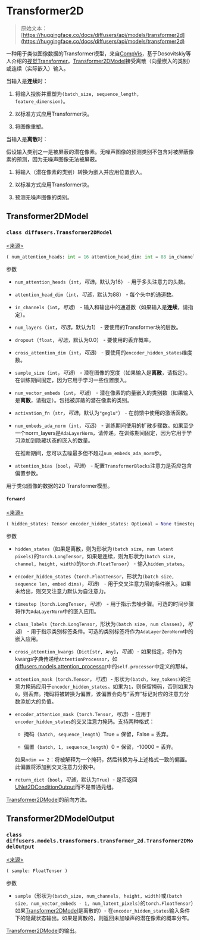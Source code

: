 # Transformer2D

> 原始文本：[https://huggingface.co/docs/diffusers/api/models/transformer2d](https://huggingface.co/docs/diffusers/api/models/transformer2d)

一种用于类似图像数据的Transformer模型，来自[CompVis](https://huggingface.co/CompVis)，基于Dosovitskiy等人介绍的[视觉Transformer](https://huggingface.co/papers/2010.11929)。[Transformer2DModel](/docs/diffusers/v0.26.3/en/api/models/transformer2d#diffusers.Transformer2DModel)接受离散（向量嵌入的类别）或连续（实际嵌入）输入。

当输入是**连续**时：

1.  将输入投影并重塑为`(batch_size, sequence_length, feature_dimension)`。

1.  以标准方式应用Transformer块。

1.  将图像重塑。

当输入是**离散**时：

假设输入类别之一是被屏蔽的潜在像素。无噪声图像的预测类别不包含对被屏蔽像素的预测，因为无噪声图像无法被屏蔽。

1.  将输入（潜在像素的类别）转换为嵌入并应用位置嵌入。

1.  以标准方式应用Transformer块。

1.  预测无噪声图像的类别。

## Transformer2DModel

### `class diffusers.Transformer2DModel`

[<来源>](https://github.com/huggingface/diffusers/blob/v0.26.3/src/diffusers/models/transformers/transformer_2d.py#L44)

```py
( num_attention_heads: int = 16 attention_head_dim: int = 88 in_channels: Optional = None out_channels: Optional = None num_layers: int = 1 dropout: float = 0.0 norm_num_groups: int = 32 cross_attention_dim: Optional = None attention_bias: bool = False sample_size: Optional = None num_vector_embeds: Optional = None patch_size: Optional = None activation_fn: str = 'geglu' num_embeds_ada_norm: Optional = None use_linear_projection: bool = False only_cross_attention: bool = False double_self_attention: bool = False upcast_attention: bool = False norm_type: str = 'layer_norm' norm_elementwise_affine: bool = True norm_eps: float = 1e-05 attention_type: str = 'default' caption_channels: int = None )
```

参数

+   `num_attention_heads`（`int`，*可选*，默认为16） - 用于多头注意力的头数。

+   `attention_head_dim`（`int`，*可选*，默认为88） - 每个头中的通道数。

+   `in_channels`（`int`，*可选*） - 输入和输出中的通道数（如果输入是**连续**，请指定）。

+   `num_layers`（`int`，*可选*，默认为1） - 要使用的Transformer块的层数。

+   `dropout`（`float`，*可选*，默认为0.0） - 要使用的丢弃概率。

+   `cross_attention_dim`（`int`，*可选*） - 要使用的`encoder_hidden_states`维度数。

+   `sample_size`（`int`，*可选*） - 潜在图像的宽度（如果输入是**离散**，请指定）。在训练期间固定，因为它用于学习一些位置嵌入。

+   `num_vector_embeds`（`int`，*可选*） - 潜在像素的向量嵌入的类别数（如果输入是**离散**，请指定）。包括被屏蔽的潜在像素的类别。

+   `activation_fn`（`str`，*可选*，默认为`"geglu"`） - 在前馈中使用的激活函数。

+   `num_embeds_ada_norm`（`int`，*可选*） - 训练期间使用的扩散步骤数。如果至少一个norm_layers是`AdaLayerNorm`，请传递。在训练期间固定，因为它用于学习添加到隐藏状态的嵌入的数量。

    在推断期间，您可以去噪最多但不超过`num_embeds_ada_norm`步。

+   `attention_bias`（`bool`，*可选*） - 配置`TransformerBlocks`注意力是否应包含偏置参数。

用于类似图像的数据的2D Transformer模型。

#### `forward`

[<来源>](https://github.com/huggingface/diffusers/blob/v0.26.3/src/diffusers/models/transformers/transformer_2d.py#L245)

```py
( hidden_states: Tensor encoder_hidden_states: Optional = None timestep: Optional = None added_cond_kwargs: Dict = None class_labels: Optional = None cross_attention_kwargs: Dict = None attention_mask: Optional = None encoder_attention_mask: Optional = None return_dict: bool = True )
```

参数

+   `hidden_states`（如果是离散，则为形状为`(batch size, num latent pixels)`的`torch.LongTensor`，如果是连续，则为形状为`(batch size, channel, height, width)`的`torch.FloatTensor`） - 输入`hidden_states`。

+   `encoder_hidden_states`（`torch.FloatTensor`，形状为`(batch size, sequence len, embed dims)`，*可选*） - 用于交叉注意力层的条件嵌入。如果未给出，则交叉注意力默认为自注意力。

+   `timestep`（`torch.LongTensor`，*可选*） - 用于指示去噪步骤。可选的时间步骤将作为`AdaLayerNorm`中的嵌入应用。

+   `class_labels`（`torch.LongTensor`，形状为`(batch size, num classes)`，*可选*） - 用于指示类别标签条件。可选的类别标签将作为`AdaLayerZeroNorm`中的嵌入应用。

+   `cross_attention_kwargs`（`Dict[str, Any]`，*可选*）- 如果指定，将作为kwargs字典传递给`AttentionProcessor`，如[diffusers.models.attention_processor](https://github.com/huggingface/diffusers/blob/main/src/diffusers/models/attention_processor.py)中的`self.processor`中定义的那样。

+   `attention_mask`（`torch.Tensor`，*可选*）- 形状为`(batch, key_tokens)`的注意力掩码应用于`encoder_hidden_states`。如果为`1`，则保留掩码，否则如果为`0`，则丢弃。掩码将被转换为偏置，该偏置会向与“丢弃”标记对应的注意力分数添加大的负值。

+   `encoder_attention_mask`（`torch.Tensor`，*可选*）- 应用于`encoder_hidden_states`的交叉注意力掩码。支持两种格式：

    +   掩码（`batch, sequence_length`）True = 保留，False = 丢弃。

    +   偏置（`batch, 1, sequence_length`）0 = 保留，-10000 = 丢弃。

    如果`ndim == 2`：将被解释为一个掩码，然后转换为与上述格式一致的偏置。此偏置将添加到交叉注意力分数中。

+   `return_dict`（`bool`，*可选*，默认为`True`）- 是否返回[UNet2DConditionOutput](/docs/diffusers/v0.26.3/en/api/models/unet2d-cond#diffusers.models.unets.unet_2d_condition.UNet2DConditionOutput)而不是普通元组。

[Transformer2DModel](/docs/diffusers/v0.26.3/en/api/models/transformer2d#diffusers.Transformer2DModel)的前向方法。

## Transformer2DModelOutput

### `class diffusers.models.transformers.transformer_2d.Transformer2DModelOutput`

[<来源>](https://github.com/huggingface/diffusers/blob/v0.26.3/src/diffusers/models/transformers/transformer_2d.py#L30)

```py
( sample: FloatTensor )
```

参数

+   `sample`（形状为`(batch_size, num_channels, height, width)`或`(batch size, num_vector_embeds - 1, num_latent_pixels)`的`torch.FloatTensor`）如果[Transformer2DModel](/docs/diffusers/v0.26.3/en/api/models/transformer2d#diffusers.Transformer2DModel)是离散的）- 在`encoder_hidden_states`输入条件下的隐藏状态输出。如果是离散的，则返回未加噪声的潜在像素的概率分布。

[Transformer2DModel](/docs/diffusers/v0.26.3/en/api/models/transformer2d#diffusers.Transformer2DModel)的输出。
